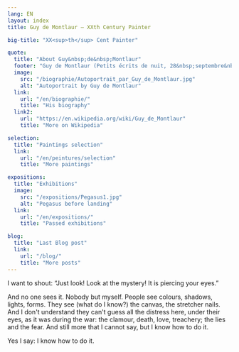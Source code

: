 ```yaml
---
lang: EN
layout: index
title: Guy de Montlaur — XXth Century Painter

big-title: "XX<sup>th</sup> Cent Painter"

quote:
  title: "About Guy&nbsp;de&nbsp;Montlaur"
  footer: "Guy de Montlaur (Petits écrits de nuit, 28&nbsp;septembre&nbsp;1961)"
  image:
    src: "/biographie/Autoportrait_par_Guy_de_Montlaur.jpg"
    alt: "Autoportrait by Guy de Montlaur"
  link:
    url: "/en/biographie/"
    title: "His biography"
  link2:
    url: "https://en.wikipedia.org/wiki/Guy_de_Montlaur"
    title: "More on Wikipedia"

selection:
  title: "Paintings selection"
  link:
    url: "/en/peintures/selection"
    title: "More paintings"

expositions:
  title: "Exhibitions"
  image:
    src: "/expositions/Pegasus1.jpg"
    alt: "Pegasus before landing"
  link:
    url: "/en/expositions/"
    title: "Passed exhibitions"

blog:
  title: "Last Blog post"
  link:
    url: "/blog/"
    title: "More posts"
---
```

I want to shout: “Just look! Look at the mystery! It is piercing your eyes.”

And no one sees it. Nobody but myself. People see colours, shadows, lights, forms. They see (what do I know?) the canvas, the stretcher nails. And I don't understand they can't guess all the distress here, under their eyes, as it was during the war: the clamour, death, love, treachery; the lies and the fear. And still more that I cannot say, but I know how to do it.

Yes I say: I know how to do it.
